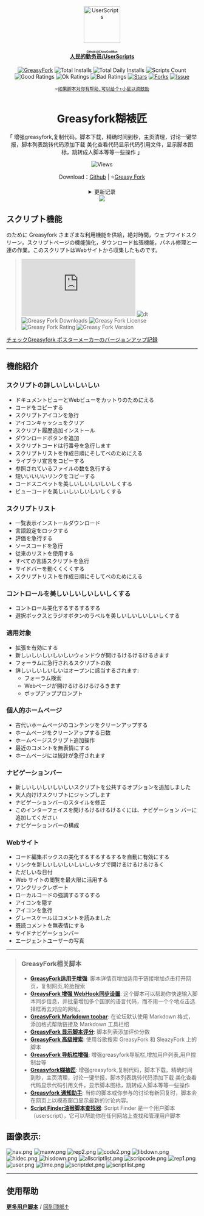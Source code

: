 <center><div align="center"><a href="https://github.com/ChinaGodMan" target="_blank">
    <img height="96px" width="96px" src="https://avatars.githubusercontent.com/u/96548841?v=4" alt="UserScripts"></a>
<h4><a href="https://github.com/ChinaGodMan/UserScripts" target="_blank"><ruby>人民的勤务员/UserScripts<rt>Github:@ChinaGodMan</rt></ruby></a></h4>
<a href="https://greasyfork.org/users/1169082-%E4%BA%BA%E6%B0%91%E7%9A%84%E5%8B%A4%E5%8A%A1%E5%91%98?per_page=200" target="_blank"><img src="https://img.shields.io/static/v1?label=%20&message=GreasyFork&logo=greasyfork&logoColor=white&labelColor=%23670000&color=%23670000&style=for-the-badge" alt="GreasyFork"></a>
<img src="https://img.shields.io/badge/dynamic/json?&label=%E6%89%80%E6%9C%89%E8%84%9A%E6%9C%AC%E6%80%BB%E5%AE%89%E8%A3%85%E6%95%B0&query=$.totalInstalls&logo=greasyfork&logoColor=white&labelColor=%23670000&color=blue&style=for-the-badge&url=https://github.com/ChinaGodMan/UserScriptsHistory/raw/main/total_installs.json" alt="Total Installs">
<img src="https://img.shields.io/badge/dynamic/json?&label=%E4%BB%8A%E6%97%A5%E6%89%80%E6%9C%89%E8%84%9A%E6%9C%AC%E5%AE%89%E8%A3%85%E6%95%B0&query=$.totalDailyInstalls&logo=greasyfork&logoColor=white&labelColor=%23670000&color=blue&style=for-the-badge&url=https://github.com/ChinaGodMan/UserScriptsHistory/raw/main/total_installs.json" alt="Total Daily Installs">
<img src="https://img.shields.io/badge/dynamic/json?&label=%E8%84%9A%E6%9C%AC%E6%95%B0%E9%87%8F&query=$.numScripts&logo=greasyfork&logoColor=white&labelColor=%23670000&color=%23670000&style=for-the-badge&url=https://github.com/ChinaGodMan/UserScriptsHistory/raw/main/total_installs.json" alt="Scripts Count"><br>
<img src="https://img.shields.io/badge/dynamic/json?&label=%E6%89%80%E6%9C%89%E5%A5%BD%E8%AF%84&query=$.totalGoodRatings&logo=greasyfork&logoColor=white&labelColor=%23670000&color=4CAF50&style=for-the-badge&url=https://github.com/ChinaGodMan/UserScriptsHistory/raw/main/total_installs.json" alt="Good Ratings">
<img src="https://img.shields.io/badge/dynamic/json?&label=%E6%89%80%E6%9C%89%E4%B8%80%E8%88%AC&query=$.totalOkRatings&logo=greasyfork&logoColor=white&labelColor=%23670000&color=FF9800&style=for-the-badge&url=https://github.com/ChinaGodMan/UserScriptsHistory/raw/main/total_installs.json" alt="Ok Ratings">
<img src="https://img.shields.io/badge/dynamic/json?label=%E6%89%80%E6%9C%89%E5%B7%AE%E8%AF%84&query=$.totalBadRatings&logo=greasyfork&logoColor=white&labelColor=%23670000&color=F44336&style=for-the-badge&url=https://github.com/ChinaGodMan/UserScriptsHistory/raw/main/total_installs.json" alt="Bad Ratings">
<a href="https://github.com/ChinaGodMan/UserScripts" target="_blank"><img src="https://img.shields.io/github/stars/ChinaGodMan/UserScripts?label=%E6%98%9F%E6%A0%87&logo=github&logoColor=white&labelColor=black&color=FF69B4&style=for-the-badge" alt="Stars"></a>
<a href="https://github.com/ChinaGodMan/UserScripts" target="_blank"><img src="https://img.shields.io/github/forks/ChinaGodMan/UserScripts?label=%E5%A4%8D%E5%88%BB&logo=github&logoColor=white&labelColor=black&color=grey&style=for-the-badge" alt="Forks"></a>
<a href="https://github.com/ChinaGodMan/UserScripts/issues" target="_blank"><img src="https://img.shields.io/github/issues/ChinaGodMan/UserScripts?label=%E9%97%AE%E9%A2%98&logo=github&logoColor=white&labelColor=black&style=for-the-badge" alt="Issue"></a>
<code><br>
⭐<a href="https://github.com/ChinaGodMan/UserScripts" target="_blank">如果脚本对你有帮助,可以给个↑小星以资鼓励</a></code>
</div></center></div></center></div></center></div></center></div></center></div></center></div></center></div></center><img height=6px width="100%" src="https://media.chatgptautorefresh.com/images/separators/gradient-aqua.png?latest">
<center><div align="center">
    <h1>Greasyfork糊裱匠</h1>
    <p>「 增强greasyfork,复制代码，脚本下载，精确时间到秒，主页清理，讨论一键举报，脚本列表跳转代码添加下载 美化查看代码显示代码引用文件，显示脚本图标，跳转成人脚本等等一些操作 」</p>
    <img src="https://views.whatilearened.today/views/github/497346/hmjz100.svg" alt="Views">
    <p>Download：<a href="https://github.com/ChinaGodMan/UserScripts/tree/main/Script details/greasyfork-utility-toolkit">Github</a> | ⭐<a
            href="https://greasyfork.org/zh-CN/scripts/497346">Greasy
            Fork</a></p><details><summary>更新记录</summary><ul>
<li><strong>2024/8/29 02:37 - Ver: 2.2.0.70</strong> <em>脚本详情页,所有脚本列表添加<code>脚本评分</code>.</em></li>
<li><strong>2024/8/27 13:37 - Ver: 2.2.0.65</strong> <em>修复兼容性.</em></li>
<li><strong>2024/8/26 08:32 - Ver: 2.2.0.62</strong> <em>新增在脚本列表顶部添加下载按钮,点击下载所有脚本</em></li>
<li><strong>2024/8/24 03:23 - Ver: 2.2.0.59</strong></li>
<li>
<p><em>优化：优化脚本列表图标显示位置</em></p>
</li>
<li>
<p><strong>2024/8/23 06:12 - Ver: 2.2.0.57</strong></p>
</li>
<li>
<p><em>优化：优化设置界面代码</em></p>
</li>
<li>
<p><strong>2024/8/20 02:20 - Ver: 2.2.0.53</strong></p>
</li>
<li>
<p><em>修复：修正脚本设置界面在移动设备上显示错乱问题</em></p>
</li>
<li>
<p><strong>2024/8/14 17:43 - Ver: 2.2.0.47</strong></p>
</li>
<li>
<p><em>新增：增加越南语言包，感谢网友 <a href="https://greasyfork.org/zh-CN/scripts/497346/discussions/255571">RenjiYuusei</a> 翻译</em></p>
</li>
<li>
<p><strong>2024/8/13 04:43 - Ver: 2.2.0.44</strong></p>
</li>
<li>
<p><em>新增：增加 WebHook 页快捷跳转脚本管理</em></p>
</li>
<li>
<p><strong>2024/8/4 22:09 - Ver: 2.2.0.35</strong></p>
</li>
<li>
<p><em>修复：修复监听规则变化导致动态监听失败</em></p>
<ul>
<li><em>监听规则增加：<code>user-script-list-section browse-script-list</code></em></li>
</ul>
</li>
<li>
<p><strong>2024/7/20 - Ver: 2.2.0.14</strong></p>
</li>
<li>
<p><em>复制 <a href="https://greasyfork.org/zh-CN/scripts/475722">GreasyFork 优化</a> 中的新 CSS</em></p>
</li>
<li>
<p><strong>2024/7/17 - Ver: 2.2.0.9</strong></p>
</li>
<li>
<p><em>新增：</em></p>
<ul>
<li><em>增加 <a href="https://greasyfork.org/zh-CN/scripts/475722">GreasyFork 优化</a> 中的脚本双列显示</em></li>
<li><em>增加 <a href="https://greasyfork.org/zh-CN/scripts/475722">GreasyFork 优化</a> 中的美化导航栏</em></li>
<li><em>增加固定网站侧边操作栏</em></li>
</ul>
</li>
<li>
<p><strong>2024/7/15 - Ver: 2.2.0.8</strong></p>
</li>
<li>
<p><em>新增：完全的繁体语言支持</em></p>
</li>
<li>
<p><strong>2024/7/15 - Ver: 2.2.0.7</strong></p>
</li>
<li><em>新增：</em><ul>
<li><em>增加侧边导航栏开关</em></li>
<li><em>增加图片代理（开启时不兼容 <a href="https://greasyfork.org/zh-CN/scripts/475722">GreasyFork 优化</a> 中的图片浏览）</em></li>
</ul>
</li>
<li>
<p><em>修复：</em></p>
<ul>
<li><em>修复在移动设备上浏览图片超出浏览器外的问题</em></li>
<li><em>修改在编辑代码时自动勾选美化</em></li>
</ul>
</li>
<li>
<p><strong>2024/7/14 - Ver: 2.2.0.6</strong></p>
</li>
<li><em>新增：</em><ul>
<li><em>添加导航栏展开 "更多"</em></li>
<li><em>增加 <a href="https://greasyfork.org/zh-CN/scripts/467078">Greasy Fork 增强</a> 中的侧边导航栏</em></li>
</ul>
</li>
<li>
<p><em>优化：完善对多语言的支持</em></p>
</li>
<li>
<p><strong>2024/7/13 - Ver: 2.2.0.5</strong></p>
</li>
<li><em>新增：</em><ul>
<li><em>增加自动登录 <a href="https://greasyfork.org/zh-CN/scripts/475722">GreasyFork 优化</a></em></li>
</ul>
</li>
<li><em>修复：</em><ul>
<li><em>修复显示列表上的脚本安装状态</em></li>
</ul>
</li>
<li><em>优化：完善对多语言的支持</em></li>
</ul></details> 
    <img src="https://raw.gitmirror.com/ChinaGodMan/UserScriptsHistory/main/stats/497346.png">
</div></center>

## スクリプト機能

のために Greasyfork さまざまな利用機能を供給，絶対時間，ウェブワイドスクリーン，スクリプトページの機能強化，ダウンロード拡張機能，パネル修理と一連の作業。このスクリプトはWebサイトから収集したものです。
>![size](https://img.shields.io/github/size/ChinaGodMan/UserScripts/Greasyfork%20Utility%20Toolkit.user.js?color=%23990000)
![dt](https://img.shields.io/greasyfork/dt/497346?color=%23990000&label=Installs)
![Greasy Fork Downloads](https://img.shields.io/greasyfork/dd/497346?color=%23990000)
![Greasy Fork License](https://img.shields.io/greasyfork/l/497346?color=%23990000)
![Greasy Fork Rating](https://img.shields.io/greasyfork/rating-count/497346?color=%23990000)
![Greasy Fork Version](https://img.shields.io/greasyfork/v/497346?color=%23990000)

  <p><a href="#:~:text=アップデート情報">チェックGreasyfork ポスターメーカーのバージョンアップ記録</a></p>

---

## 機能紹介
### スクリプトの詳しいしいしいしい

- ドキュメントビューとWebビューをカットりのためにえる
- コードをコピーする
- スクリプトアイコンを急行
- アイコンキャッシュをクリア
- スクリプト履歴追加インストール
- ダウンロードボタンを追加
- スクリプトコードは行番号を急行します
- スクリプトリストを作成日順にそしてべのためにえる
- ライブラリ宣言をコピーする
- 参照されているファイルの数を急行する
- 短いいいいいリンクをコピーする
- コードスニペットを美しいしいしいしいしくする
- ビューコードを美しいしいしいしいしくする

### スクリプトリスト

- 一覧表示インストールダウンロード
- 言語設定をロックする
- 評価を急行する
- ソースコードを急行
- 従来のリストを使用する
- すべての言語スクリプトを急行
- サイドバーを動くくくくする
- スクリプトリストを作成日順にそしてべのためにえる

### コントロールを美しいしいしいしいしくする

- コントロール美化するするするする
- 選択ボックスとラジオボタンのラベルを美しいしいしいしいしくする

### 適用対象

- 拡張を有効にする
- 新しいしいしいしいしいウィンドウが開けるけるけるけるきます
- フォーラムに急行されるスクリプトの数
- 詳しいしいしいしいはオープンに該当するされます:
  - フォーラム検索
  - Webページが開けるけるけるけるきます
  - ポップアッププロンプト

### 個人的ホームページ

- 古代いホームページのコンテンツをクリーンアップする
- ホームページをクリーンアップする日数
- ホームページスクリプト追加操作
- 最近のコメントを無表情にする
- ホームページには統計が急行されます

### ナビゲーションバー

- 新しいしいしいしいしいスクリプトを公共するオプションを追加しました
- 大人向けけスクリプトにジャンプします
- ナビゲーションバーのスタイルを修正
- このインターフェイスを開けるけるけるけるくには、ナビゲーション バーに追加してください
- ナビゲーションバーの構成

### Webサイト

- コード編集ボックスの美化するするするするを自動に有効にする
- リンクを新しいしいしいしいしいタブで開けるけるけるけるく
- ただしいな日付
- Web サイトの閲覧を最大限に活用する
- ワンクリックレポート
- ローカルコードの強調するするする
- アイコンを隠す
- アイコンを急行
- グレースケールはコメントを読みました
- 既読コメントを無表情にする
- サイドナビゲーションバー
- エージェントユーザーの写真

---

<!--AUTO_ABOUT_PLEASE_DONT_DELETE_IT-->
> ### GreasyFork相关脚本
> - [**GreasyFork适用于增强**](https://greasyfork.org/scripts/497317): 脚本详情页增加适用于链接增加点击打开网页，复制网页,轮胎搜索
> - [**GreaysFork 增强 WebHook同步设置**](https://greasyfork.org/scripts/506717): 这个脚本可以帮助你快速输入脚本同步信息，并批量增加多个国家的语言代码，而不用一个个地点击选择框再去对应的网址。
> - [**GreasyFork Markdown toobar**](https://greasyfork.org/scripts/505164): 在论坛默认使用 Markdown 格式，添加格式帮助链接及 Markdown 工具栏绍
> - [**GreasyFork 显示脚本评分**](https://greasyfork.org/scripts/501119): 脚本列表添加评价分数
> - [**GreasyFork 高级搜索**](https://greasyfork.org/scripts/505215): 使用谷歌搜索 GreasyFork 和 SleazyFork 上的脚本 
> - [**GreasyFork 导航栏增强**](https://greasyfork.org/scripts/501880): 增强greasyfork导航栏,增加用户列表,用户控制台等
> - [**Greasyfork糊裱匠**](https://greasyfork.org/scripts/497346): 增强greasyfork,复制代码，脚本下载，精确时间到秒，主页清理，讨论一键举报，脚本列表跳转代码添加下载 美化查看代码显示代码引用文件，显示脚本图标，跳转成人脚本等等一些操作
> - [**Greasyfork 通知助手**](https://greasyfork.org/scripts/506345): 当你的脚本或你参与的讨论有新回复时，脚本会在网页上以模态窗口显示最新的讨论内容。
> - [**Script Finder油猴脚本查找器**](https://greasyfork.org/scripts/498904): Script Finder 是一个用户脚本（userscript），它可以帮助你在任何网站上查找和管理用户脚本

<!--AUTO_ABOUT_PLEASE_DONT_DELETE_IT-END-->

## 画像表示:

![nav.png](https://s2.loli.net/2024/08/05/ePCZp6TINsnLyht.png)
![maxw.png](https://s2.loli.net/2024/08/05/NuKCdETWZ8epkVO.png)
![rep2.png](https://s2.loli.net/2024/08/05/oBN6yVteI5phWDa.png)
![code2.png](https://s2.loli.net/2024/08/05/7K5uIdoYv3l8LkR.png)
![libdown.png](https://s2.loli.net/2024/08/05/XNcaLeiAxbzvhZu.png)
![hidec.png](https://s2.loli.net/2024/08/05/dPgULVlHmuIiqDC.png)
![hisdown.png](https://s2.loli.net/2024/08/05/kuNwm3VWlhce7sH.png)
![allscriptlist.png](https://s2.loli.net/2024/08/05/Oq9DGAm7FzjpSg6.png)
![scripcode.png](https://s2.loli.net/2024/08/05/g7FXurVS2ynjvab.png)
![rep1.png](https://s2.loli.net/2024/08/05/IbWEv1nFUuXfs4e.png)
![user.png](https://s2.loli.net/2024/08/05/felk9jJKWDMLI54.png)
![time.png](https://s2.loli.net/2024/08/05/9ZTCra3btwQRzqj.png)
![scriptdet.png](https://s2.loli.net/2024/08/05/9pMfdUi2qHDREek.png)
![scriptlist.png](https://s2.loli.net/2024/08/05/3xrMsHPSDtTf8hu.png)

---


<!--AUTO_HELP_PLEASE_DONT_DELETE_IT-->
## 使用帮助
<p><a href="https://github.com/ChinaGodMan/UserScripts"><strong>更多用户脚本</strong></a> /
<a href="#top">回到顶部↑</a></p>
<!--AUTO_HELP_PLEASE_DONT_DELETE_IT-END-->
